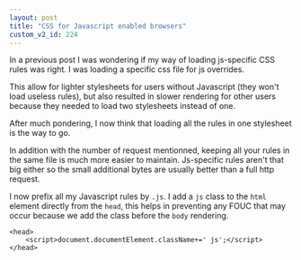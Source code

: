 ```yaml
---
layout: post
title: "CSS for Javascript enabled browsers"
custom_v2_id: 224
---
```


<p>In a previous post I was wondering if my way of loading js-specific CSS rules was right. I was loading a specific css file for js overrides.</p>
<p>This allow for lighter stylesheets for users without Javascript (they won't load useless rules), but also resulted in slower rendering for other users because they needed to load two stylesheets instead of one.</p>
<p>After much pondering, I now think that loading all the rules in one stylesheet is the way to go.</p>
<p>In addition with the number of request mentionned, keeping all your rules in the same file is much more easier to maintain. Js-specific rules aren't that big either so the small additional bytes are usually better than a full http request.</p>
<p>I now prefix all my Javascript rules by <code>.js</code>. I add a <code>js</code> class to the <code>html </code>element directly from the <code>head</code>, this helps in preventing any FOUC that may occur because we add the class before the <code>body</code> rendering.</p>
<pre><code lang="html">&lt;head&gt;<br />    &lt;script&gt;document.documentElement.className+=' js';&lt;/script&gt;<br />&lt;/head&gt;<br /></code></pre>
<p> </p>